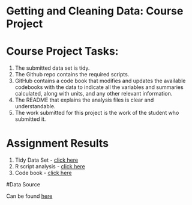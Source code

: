 # Getting and Cleaning Data: Course Project 

# Course Project Tasks:
1. The submitted data set is tidy.
2. The Github repo contains the required scripts.
3. GitHub contains a code book that modifies and updates the available codebooks with the data to indicate all the variables and summaries calculated, along with units, and any other relevant information.
4. The README that explains the analysis files is clear and understandable.
5. The work submitted for this project is the work of the student who submitted it.

# Assignment Results
1. Tidy Data Set - [click here](https://github.com/helloausrine/datasciencecoursera/blob/master/Course%20Project/tidydataset.txt)
2. R script analysis - [click here](https://github.com/helloausrine/datasciencecoursera/blob/master/Course%20Project/run_analysis.R)
3. Code book - [click here](https://github.com/helloausrine/datasciencecoursera/blob/master/Course%20Project/codebook.md)

#Data Source

Can be found [here](http://archive.ics.uci.edu/ml/datasets/Human+Activity+Recognition+Using+Smartphones)
